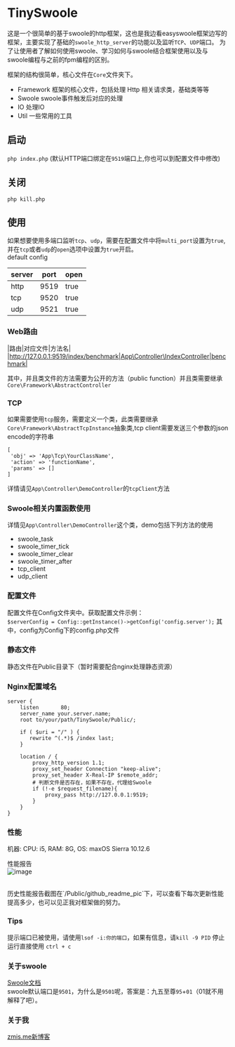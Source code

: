 # TinySwoole

这是一个很简单的基于swoole的http框架，这也是我边看easyswoole框架边写的框架，主要实现了基础的`swoole_http_server`的功能以及监听`TCP`、`UDP`端口。
为了让使用者了解如何使用swoole、学习如何与swoole结合框架使用以及与swoole编程与之前的fpm编程的区别。

框架的结构很简单，核心文件在`Core`文件夹下。
- Framework 框架的核心文件，包括处理 Http 相关请求类，基础类等等
- Swoole swoole事件触发后对应的处理
- IO 处理IO
- Util 一些常用的工具

## 启动

`php index.php`
 (默认HTTP端口绑定在`9519`端口上,你也可以到配置文件中修改)

## 关闭

`php kill.php`

## 使用

如果想要使用多端口监听`tcp`、`udp`，需要在配置文件中将`multi_port`设置为`true`,并在`tcp`或者`udp`的`open`选项中设置为`true`开启。<br />
default config

|server|port|open|
|-|-|-|
|http|9519|true|
|tcp|9520|true|
|udp|9521|true|

### Web路由 

|路由|对应文件|方法名|
|http://127.0.0.1:9519/index/benchmark|App\Controller\IndexController|benchmark|

其中，并且类文件的方法需要为公开的方法（public function）并且类需要继承`Core\Framework\AbstractController`

### TCP

如果需要使用`tcp`服务，需要定义一个类，此类需要继承`Core\Framework\AbstractTcpInstance`抽象类,tcp client需要发送三个参数的json encode的字符串
```
[
 'obj' => 'App\Tcp\YourClassName',
 'action' => 'functionName',
 'params' => []
]
```
详情请见`App\Controller\DemoController`的`tcpClient`方法

### Swoole相关内置函数使用

详情见`App\Controller\DemoController`这个类，demo包括下列方法的使用
- swoole_task
- swoole_timer_tick
- swoole_timer_clear
- swoole_timer_after
- tcp_client
- udp_client

### 配置文件

配置文件在Config文件夹中。获取配置文件示例：<br />
`$serverConfig = Config::getInstance()->getConfig('config.server');`
其中，config为Config下的config.php文件

### 静态文件

静态文件在Public目录下（暂时需要配合nginx处理静态资源）

### Nginx配置域名

```
server {
    listen       80;
    server_name your.server.name;
    root to/your/path/TinySwoole/Public/;
    
    if ( $uri = "/" ) {
       rewrite ^(.*)$ /index last;
    }
    
    location / {
        proxy_http_version 1.1;
        proxy_set_header Connection "keep-alive";
        proxy_set_header X-Real-IP $remote_addr;
        # 判断文件是否存在，如果不存在，代理给Swoole
        if (!-e $request_filename){
            proxy_pass http://127.0.0.1:9519;
        }
    }
}
```

### 性能

机器: CPU: i5, RAM: 8G, OS: maxOS Sierra 10.12.6

性能报告 <br />
![image](https://github.com/zmisgod/TinySwoole/blob/master/Public/github_readme_pic/v3.png)

<br />
历史性能报告截图在`/Public/github_readme_pic`下，可以查看下每次更新性能提高多少，也可以见正我对框架做的努力。

### Tips

提示端口已被使用，请使用`lsof -i:你的端口`，如果有信息，请`kill -9 PID` 
停止运行直接使用 `ctrl + c`

### 关于swoole

<a href="https://wiki.swoole.com/">Swoole文档</a> <br />
swoole默认端口是`9501`，为什么是`9501`呢，答案是：九五至尊`95`+`01`（01就不用解释了吧）。

### 关于我

<a href="https://zmis.me/">zmis.me新博客</a>